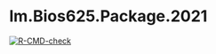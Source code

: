 # lm.Bios625.Package.2021
  <!-- badges: start -->
  [![R-CMD-check](https://github.com/yt-pan/lm.Bios625.Package.2021/workflows/R-CMD-check/badge.svg)](https://github.com/yt-pan/lm.Bios625.Package.2021/actions)
  <!-- badges: end -->
